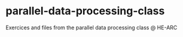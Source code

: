 # parallel-data-processing-class
Exercices and files from the parallel data processing class @ HE-ARC
